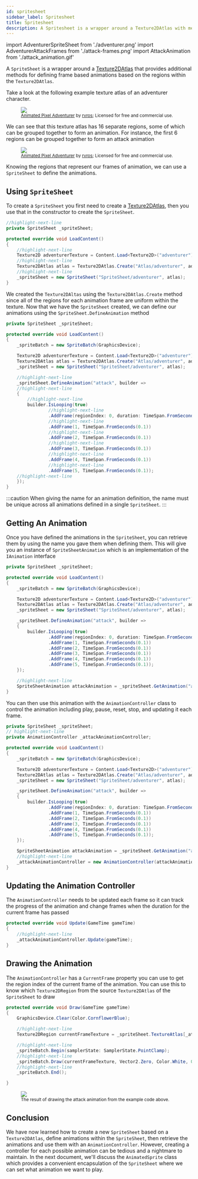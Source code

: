 ```yaml
---
id: spritesheet
sidebar_label: Spritesheet
title: Spritesheet
description: A Spritesheet is a wrapper around a Texture2DAtlas with methods for defining frame based animations.
---
```


import AdventurerSpriteSheet from './adventurer.png'
import AdventurerAttackFrames from './attack-frames.png'
import AttackAnimation from './attack_animation.gif'

A `SpriteSheet` is a wrapper around a [Texture2DAtlas](/docs/features/texture-handling/texture2datlas/texture2datlas.md) that provides additional methods for defining frame based animations based on the regions within the `Texture2DAtlas`.  

Take a look at the following example texture atlas of an adventurer character.

<figure>
    <img src={AdventurerSpriteSheet} style={{width: '100%', imageRendering: 'pixelated'}}/>
    <figcaption>
        <small>
            <a href="https://rvros.itch.io/animated-pixel-hero">Animated Pixel Adventurer</a> by <a href="https://rvros.itch.io/">rvros</a>; Licensed for free and commercial use.
        </small>
    </figcaption>
</figure>

We can see that this texture atlas has 16 separate regions, some of which can be grouped together to form an animation.  For instance, the first 6 regions can be grouped together to form an attack animation

<figure>
    <img src={AdventurerAttackFrames} style={{width: '100%', imageRendering: 'pixelated'}}/>
    <figcaption>
        <small>
            <a href="https://rvros.itch.io/animated-pixel-hero">Animated Pixel Adventurer</a> by <a href="https://rvros.itch.io/">rvros</a>; Licensed for free and commercial use.
        </small>
    </figcaption>
</figure>

Knowing the regions that represent our frames of animation, we can use a `SpriteSheet` to define the animations.

## Using `SpriteSheet`
To create a `SpriteSheet` you first need to create a [Texture2DAtlas](/docs/features/texture-handling/texture2datlas/texture2datlas.md), then you use that in the constructor to create the `SpriteSheet`.

```cs
//highlight-next-line
private SpriteSheet _spriteSheet;

protected override void LoadContent()
{
    //highlight-next-line
    Texture2D adventurerTexture = Content.Load<Texture2D>("adventurer");
    //highlight-next-line
    Texture2DAtlas atlas = Texture2DAtlas.Create("Atlas/adventurer", adventurerTexture, 50, 37);
    //highlight-next-line
    _spriteSheet = new SpriteSheet("SpriteSheet/adventurer", atlas);
}
```

We created the `Texture2DAltas` using the `Texture2DAtlas.Create` method since all of the regions for each animation frame are uniform within the texture.  Now that we have the `SpriteSheet` created, we can define our animations using the `SpriteSheet.DefineAnimation` method

```cs
private SpriteSheet _spriteSheet;

protected override void LoadContent()
{
    _spriteBatch = new SpriteBatch(GraphicsDevice);

    Texture2D adventurerTexture = Content.Load<Texture2D>("adventurer");
    Texture2DAtlas atlas = Texture2DAtlas.Create("Atlas/adventurer", adventurerTexture, 50, 37);
    _spriteSheet = new SpriteSheet("SpriteSheet/adventurer", atlas);

    //highlight-next-line
    _spriteSheet.DefineAnimation("attack", builder =>
    //highlight-next-line
    {
        //highlight-next-line
        builder.IsLooping(true)
                //highlight-next-line
                .AddFrame(regionIndex: 0, duration: TimeSpan.FromSeconds(0.1))
                //highlight-next-line
                .AddFrame(1, TimeSpan.FromSeconds(0.1))
                //highlight-next-line
                .AddFrame(2, TimeSpan.FromSeconds(0.1))
                //highlight-next-line
                .AddFrame(3, TimeSpan.FromSeconds(0.1))
                //highlight-next-line
                .AddFrame(4, TimeSpan.FromSeconds(0.1))
                //highlight-next-line
                .AddFrame(5, TimeSpan.FromSeconds(0.1));
    //highlight-next-line
    });
}
```

:::caution
When giving the name for an animation definition, the name must be unique across all animations defined in a single `SpriteSheet`.
:::

## Getting An Animation
Once you have defined the animations in the `SpriteSheet`, you can retrieve them by using the name you gave them when defining them.  This will give you an instance of `SpriteSheetAnimation` which is an implementation of the `IAnimation` interface

```cs
private SpriteSheet _spriteSheet;

protected override void LoadContent()
{
    _spriteBatch = new SpriteBatch(GraphicsDevice);

    Texture2D adventurerTexture = Content.Load<Texture2D>("adventurer");
    Texture2DAtlas atlas = Texture2DAtlas.Create("Atlas/adventurer", adventurerTexture, 50, 37);
    _spriteSheet = new SpriteSheet("SpriteSheet/adventurer", atlas);

    _spriteSheet.DefineAnimation("attack", builder =>
    {
        builder.IsLooping(true)
                .AddFrame(regionIndex: 0, duration: TimeSpan.FromSeconds(0.1))
                .AddFrame(1, TimeSpan.FromSeconds(0.1))
                .AddFrame(2, TimeSpan.FromSeconds(0.1))
                .AddFrame(3, TimeSpan.FromSeconds(0.1))
                .AddFrame(4, TimeSpan.FromSeconds(0.1))
                .AddFrame(5, TimeSpan.FromSeconds(0.1));
    });

    //highlight-next-line
    SpriteSheetAnimation attackAnimation = _spriteSheet.GetAnimation("attack");
}
```

You can then use this animation with the `AnimationController` class to control the animation including play, pause, reset, stop, and updating it each frame.

```cs
private SpriteSheet _spriteSheet;
// highlight-next-line
private AnimationController _attackAnimationController;

protected override void LoadContent()
{
    _spriteBatch = new SpriteBatch(GraphicsDevice);

    Texture2D adventurerTexture = Content.Load<Texture2D>("adventurer");
    Texture2DAtlas atlas = Texture2DAtlas.Create("Atlas/adventurer", adventurerTexture, 50, 37);
    _spriteSheet = new SpriteSheet("SpriteSheet/adventurer", atlas);

    _spriteSheet.DefineAnimation("attack", builder =>
    {
        builder.IsLooping(true)
                .AddFrame(regionIndex: 0, duration: TimeSpan.FromSeconds(0.1))
                .AddFrame(1, TimeSpan.FromSeconds(0.1))
                .AddFrame(2, TimeSpan.FromSeconds(0.1))
                .AddFrame(3, TimeSpan.FromSeconds(0.1))
                .AddFrame(4, TimeSpan.FromSeconds(0.1))
                .AddFrame(5, TimeSpan.FromSeconds(0.1));
    });

    SpriteSheetAnimation attackAnimation = _spriteSheet.GetAnimation("attack");
    //highlight-next-line
    _attackAnimationController = new AnimationController(attackAnimation);
}
```

## Updating the Animation Controller
The `AnimationController` needs to be updated each frame so it can track the progress of the animation and change frames when the duration for the current frame has passed

```cs
protected override void Update(GameTime gameTime)
{
    //highlight-next-line
    _attackAnimationController.Update(gameTime);
}
```

## Drawing the Animation

The `AnimationController` has a `CurrentFrame` property you can use to get the region index of the current frame of the animation.  You can use this to know which `Texture2DRegion` from the source `Texture2DAtlas` of the `SpriteSheet` to draw

```cs
protected override void Draw(GameTime gameTime)
{
    GraphicsDevice.Clear(Color.CornflowerBlue);

    //highlight-next-line
    Texture2DRegion currentFrameTexture = _spriteSheet.TextureAtlas[_attackAnimationController.CurrentFrame];

    //highlight-next-line
    _spriteBatch.Begin(samplerState: SamplerState.PointClamp);
    //highlight-next-line
    _spriteBatch.Draw(currentFrameTexture, Vector2.Zero, Color.White, 0.0f, Vector2.Zero, new Vector2(3, 3), SpriteEffects.None, 0.0f);
    //highlight-next-line
    _spriteBatch.End();

}
```

<figure>
    <img src={AttackAnimation} style={{width: '100%', imageRendering: 'pixelated'}}/>
    <figcaption>
        <small>
            The result of drawing the attack animation from the example code above.
        </small>
    </figcaption>
</figure>

## Conclusion
We have now learned how to create a new `SpriteSheet` based on a `Texture2DAtlas`, define animations within the `SpriteSheet`, then retrieve the animations and use them with an `AnimationController`.  However, creating a controller for each possible animation can be tedious and a nightmare to maintain.  In the next document, we'll discuss the `AnimatedSprite` class which provides a convenient encapsulation of the `SpriteSheet` where we can set what animation we want to play.
